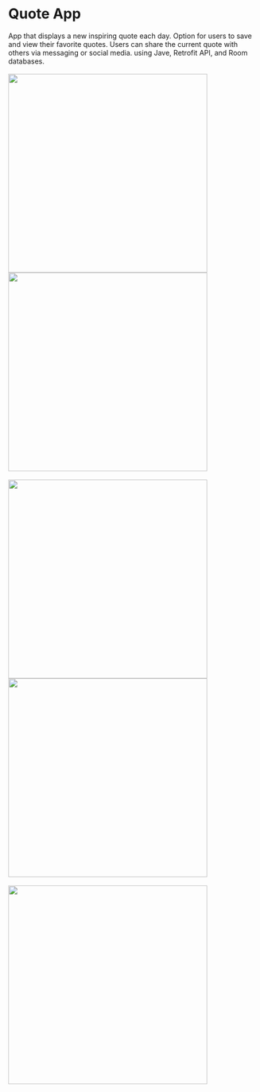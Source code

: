 # Quote App
App that displays a new inspiring quote each day. Option for users to save and view their
favorite quotes. Users can share the current quote with others via messaging or social media.
using Jave, Retrofit API, and Room databases.<br>
<br>
<img src="Quotes/Screenshot/Screenshot_2023-09-02-21-15-42-814_com.example.quotes.jpg"  width="400" >
<img src="Quotes/Screenshot/Screenshot_2023-09-02-21-15-55-240_com.example.quotes.jpg" width="400" >
<br><br>
<img src="Quotes/Screenshot/Screenshot_2023-09-02-21-16-02-654_android.jpg" width="400" >
<img src="Quotes/Screenshot/Screenshot_2023-09-02-21-16-13-588_com.example.quotes.jpg" width="400" >
<br><br>
<img src="Quotes/Screenshot/Screenshot_2023-09-02-21-16-18-095_com.example.quotes.jpg" width="400" >
